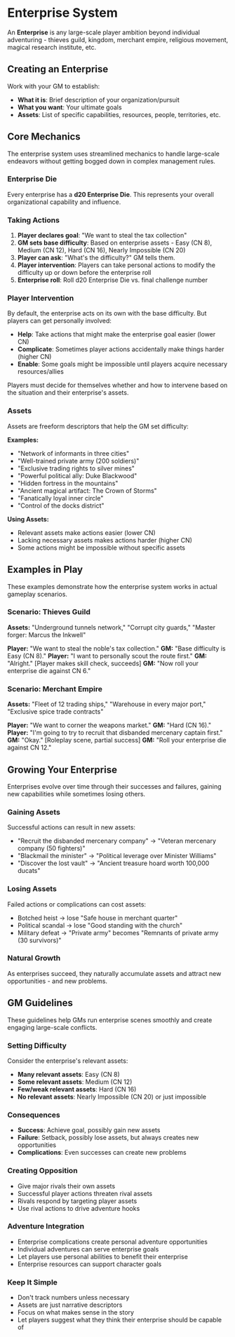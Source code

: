 # Enterprise System

An **Enterprise** is any large-scale player ambition beyond individual adventuring - thieves guild, kingdom, merchant empire, religious movement, magical research institute, etc.

## Creating an Enterprise

Work with your GM to establish:

- **What it is**: Brief description of your organization/pursuit
- **What you want**: Your ultimate goals
- **Assets**: List of specific capabilities, resources, people, territories, etc.

## Core Mechanics

The enterprise system uses streamlined mechanics to handle large-scale endeavors without getting bogged down in complex management rules.

### Enterprise Die

Every enterprise has a **d20 Enterprise Die**. This represents your overall organizational capability and influence.

### Taking Actions

1. **Player declares goal**: "We want to steal the tax collection"
2. **GM sets base difficulty**: Based on enterprise assets - Easy (CN 8), Medium (CN 12), Hard (CN 16), Nearly Impossible (CN 20)
3. **Player can ask**: "What's the difficulty?" GM tells them.
4. **Player intervention**: Players can take personal actions to modify the difficulty up or down before the enterprise roll
5. **Enterprise roll**: Roll d20 Enterprise Die vs. final challenge number

### Player Intervention

By default, the enterprise acts on its own with the base difficulty. But players can get personally involved:

- **Help**: Take actions that might make the enterprise goal easier (lower CN)
- **Complicate**: Sometimes player actions accidentally make things harder (higher CN)
- **Enable**: Some goals might be impossible until players acquire necessary resources/allies

Players must decide for themselves whether and how to intervene based on the situation and their enterprise's assets.

### Assets

Assets are freeform descriptors that help the GM set difficulty:

**Examples:**

- "Network of informants in three cities"
- "Well-trained private army (200 soldiers)"
- "Exclusive trading rights to silver mines"
- "Powerful political ally: Duke Blackwood"
- "Hidden fortress in the mountains"
- "Ancient magical artifact: The Crown of Storms"
- "Fanatically loyal inner circle"
- "Control of the docks district"

**Using Assets:**

- Relevant assets make actions easier (lower CN)
- Lacking necessary assets makes actions harder (higher CN)
- Some actions might be impossible without specific assets

## Examples in Play

These examples demonstrate how the enterprise system works in actual gameplay scenarios.

### Scenario: Thieves Guild

**Assets:** "Underground tunnels network," "Corrupt city guards," "Master forger: Marcus the Inkwell"

**Player:** "We want to steal the noble's tax collection."
**GM:** "Base difficulty is Easy (CN 8)."
**Player:** "I want to personally scout the route first."
**GM:** "Alright." [Player makes skill check, succeeds]
**GM:** "Now roll your enterprise die against CN 6."

### Scenario: Merchant Empire

**Assets:** "Fleet of 12 trading ships," "Warehouse in every major port," "Exclusive spice trade contracts"

**Player:** "We want to corner the weapons market."
**GM:** "Hard (CN 16)."
**Player:** "I'm going to try to recruit that disbanded mercenary captain first."
**GM:** "Okay." [Roleplay scene, partial success]
**GM:** "Roll your enterprise die against CN 12."

## Growing Your Enterprise

Enterprises evolve over time through their successes and failures, gaining new capabilities while sometimes losing others.

### Gaining Assets

Successful actions can result in new assets:

- "Recruit the disbanded mercenary company" → "Veteran mercenary company (50 fighters)"
- "Blackmail the minister" → "Political leverage over Minister Williams"
- "Discover the lost vault" → "Ancient treasure hoard worth 100,000 ducats"

### Losing Assets

Failed actions or complications can cost assets:

- Botched heist → lose "Safe house in merchant quarter"
- Political scandal → lose "Good standing with the church"
- Military defeat → "Private army" becomes "Remnants of private army (30 survivors)"

### Natural Growth

As enterprises succeed, they naturally accumulate assets and attract new opportunities - and new problems.

## GM Guidelines

These guidelines help GMs run enterprise scenes smoothly and create engaging large-scale conflicts.

### Setting Difficulty

Consider the enterprise's relevant assets:

- **Many relevant assets**: Easy (CN 8)
- **Some relevant assets**: Medium (CN 12)
- **Few/weak relevant assets**: Hard (CN 16)
- **No relevant assets**: Nearly Impossible (CN 20) or just impossible

### Consequences

- **Success**: Achieve goal, possibly gain new assets
- **Failure**: Setback, possibly lose assets, but always creates new opportunities
- **Complications**: Even successes can create new problems

### Creating Opposition

- Give major rivals their own assets
- Successful player actions threaten rival assets
- Rivals respond by targeting player assets
- Use rival actions to drive adventure hooks

### Adventure Integration

- Enterprise complications create personal adventure opportunities
- Individual adventures can serve enterprise goals
- Let players use personal abilities to benefit their enterprise
- Enterprise resources can support character goals

### Keep It Simple

- Don't track numbers unless necessary
- Assets are just narrative descriptors
- Focus on what makes sense in the story
- Let players suggest what they think their enterprise should be capable of

